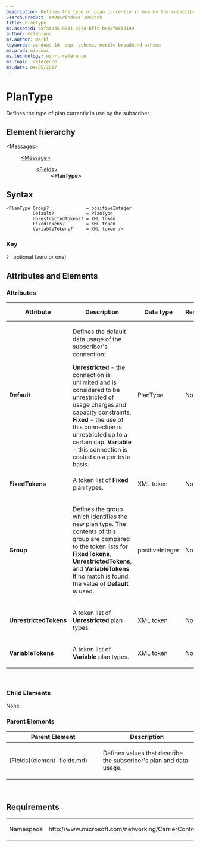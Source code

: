```yaml
---
Description: Defines the type of plan currently in use by the subscriber.
Search.Product: eADQiWindows 10XVcnh
title: PlanType
ms.assetid: b5fa5a45-9931-4678-bffc-be68f6853199
author: mcleblanc
ms.author: markl
keywords: windows 10, uwp, schema, mobile broadband schema
ms.prod: windows
ms.technology: winrt-reference
ms.topic: reference
ms.date: 04/05/2017
---
```


# PlanType


Defines the type of plan currently in use by the subscriber.

## Element hierarchy

<dl>
<dt><a href="element-messages.md">&lt;Messages&gt;</a></dt>
<dd>
<dl>
<dt><a href="element-message.md">&lt;Message&gt;</a></dt>
<dd>
<dl>
<dt><a href="element-fields.md">&lt;Fields&gt;</a></dt>
<dd><b>&lt;PlanType&gt;</b></dd>
</dl>
</dd>
</dl>
</dd>
</dl>

## Syntax

``` syntax
<PlanType Group?              = positiveInteger
          Default?            = PlanType
          UnrestrictedTokens? = XML token
          FixedTokens?        = XML token
          VariableTokens?     = XML token />
```

### Key

`?`   optional (zero or one)

## Attributes and Elements


### Attributes

<table>
<colgroup>
<col width="20%" />
<col width="20%" />
<col width="20%" />
<col width="20%" />
<col width="20%" />
</colgroup>
<thead>
<tr class="header">
<th>Attribute</th>
<th>Description</th>
<th>Data type</th>
<th>Required</th>
<th>Default value</th>
</tr>
</thead>
<tbody>
<tr class="odd">
<td><strong>Default</strong></td>
<td><p>Defines the default data usage of the subscriber's connection:</p>
<strong>Unrestricted</strong> - the connection is unlimited and is considered to be unrestricted of usage charges and capacity constraints.
<strong>Fixed</strong> - the use of this connection is unrestricted up to a certain cap.
<strong>Variable</strong> - this connection is costed on a per byte basis.</td>
<td>PlanType</td>
<td>No</td>
<td></td>
</tr>
<tr class="even">
<td><strong>FixedTokens</strong></td>
<td><p>A token list of <strong>Fixed</strong> plan types.</p></td>
<td>XML token</td>
<td>No</td>
<td></td>
</tr>
<tr class="odd">
<td><strong>Group</strong></td>
<td><p>Defines the group which identifies the new plan type. The contents of this group are compared to the token lists for <strong>FixedTokens</strong>, <strong>UnrestrictedTokens</strong>, and <strong>VariableTokens</strong>. If no match is found, the value of <strong>Default</strong> is used.</p></td>
<td>positiveInteger</td>
<td>No</td>
<td></td>
</tr>
<tr class="even">
<td><strong>UnrestrictedTokens</strong></td>
<td><p>A token list of <strong>Unrestricted</strong> plan types.</p></td>
<td>XML token</td>
<td>No</td>
<td></td>
</tr>
<tr class="odd">
<td><strong>VariableTokens</strong></td>
<td><p>A token list of <strong>Variable</strong> plan types.</p></td>
<td>XML token</td>
<td>No</td>
<td></td>
</tr>
</tbody>
</table>

 

### Child Elements

None.

### Parent Elements

<table>
<colgroup>
<col width="50%" />
<col width="50%" />
</colgroup>
<thead>
<tr class="header">
<th>Parent Element</th>
<th>Description</th>
</tr>
</thead>
<tbody>
<tr class="odd">
<td>[Fields](element-fields.md)</td>
<td><p>Defines values that describe the subscriber's plan and data usage.</p></td>
</tr>
</tbody>
</table>

 

## Requirements

<table>
<colgroup>
<col width="50%" />
<col width="50%" />
</colgroup>
<tbody>
<tr class="odd">
<td><p>Namespace</p></td>
<td><p>http://www.microsoft.com/networking/CarrierControl/WWAN/v1</p></td>
</tr>
</tbody>
</table>

 

 



